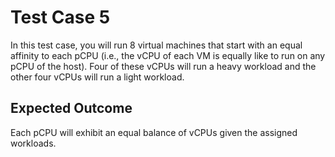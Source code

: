 # Test Case 5

In this test case, you will run 8 virtual machines that start with an equal affinity to each pCPU (i.e., the vCPU of each VM is equally like to run on any pCPU of the host). Four of these vCPUs will run a heavy workload and the other four vCPUs will run a light workload.

## Expected Outcome

Each pCPU will exhibit an equal balance of vCPUs given the assigned workloads.
